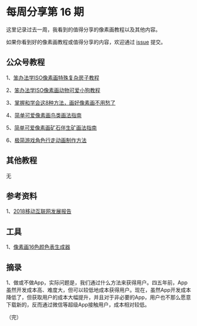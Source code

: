 # 每周分享第 16 期

这里记录过去一周，我看到的值得分享的像素画教程以及其他内容。

如果你看到好的像素画教程或值得分享的内容，欢迎通过 [issue](https://github.com/pixel32/Weekly_PixelartTutorials/issues) 提交。

## 公众号教程
1、[笨办法学ISO像素画特殊复杂房子教程](https://mp.weixin.qq.com/s?__biz=MjM5MTYxNTcwMQ==&mid=2650553019&idx=1&sn=69b7f9fb1c1b133ee1d317b6efdffc19&chksm=beba450189cdcc17513414ce351dc78019252f50f76513e218d6e039e773926f4e9c742c4eaf&token=874702709&lang=zh_CN#rd)

2、[笨办法学ISO像素画动物可爱小狗教程](https://mp.weixin.qq.com/s?__biz=MjM5MTYxNTcwMQ==&mid=2650553054&idx=1&sn=0307a0f1f204419110372cab50a4a143&chksm=beba456489cdcc72ed402e38c178f79a369c0acde5f6e84fbbf8998f4fd5c8b3a691692675a5#rd)

3、[掌握和学会这8种方法，画好像素画不用愁了](https://mp.weixin.qq.com/s?__biz=MjM5MTYxNTcwMQ==&mid=2650553088&idx=1&sn=c7f195c9349f62d95965e49a43e8d0fb&chksm=beba44ba89cdcdacadb7fe8f73fa9a1dfdd21c13a64dadd9db079dc2dd737679e7f3723d7847#rd)

4、[简单可爱像素画鸟类画法指南](https://mp.weixin.qq.com/s?__biz=MjM5MTYxNTcwMQ==&mid=2650553114&idx=2&sn=0d1a075f5aa58ef060b878de2d1f1daa&chksm=beba44a089cdcdb6e5557ae4fc96a8a25732a566c98e6ec6972bca1ff430799633dc9a2ef409#rd)

5、[简单可爱像素画矿石伴生矿画法指南](https://mp.weixin.qq.com/s?__biz=MjM5MTYxNTcwMQ==&mid=2650553149&idx=2&sn=7db2de53fce4ec0459a6263d9041a88f&chksm=beba448789cdcd911d2a06cf2f9561b2e2df2f119b9db153ef8210a3b31a51ba6ec5613cdb9e#rd)

6、[极简游戏角色行走动画制作方法](https://mp.weixin.qq.com/s?__biz=MjM5MTYxNTcwMQ==&mid=2650553169&idx=2&sn=6c9be42dc1604ec08831a210c44532c2&chksm=beba44eb89cdcdfd63b5ac6abdc9e55c46901e12c3a2a25e74ee4c2aabff1ab4113171dd1f1b#rd)
## 其他教程
无

## 参考资料
1、[2018移动互联网发展报告](http://news.deepaso.com/bigdata/2018yidong111.html)

## 工具
1、[像素画16色颜色表生成器](http://saint11.org/tools/cchimera/index.html)

## 摘录
1、做或不做App，实际问题是，我们通过什么方法来获得用户。四五年前，App虽然开发成本高、难度大，但可以较低地成本获得用户。现在，虽然App开发成本降低了，但获取用户的成本大幅提升，并且对于非必要的App，用户也不那么愿意下载新的，反而通过微信等超级App接触用户，成本相对较低。

（完）
